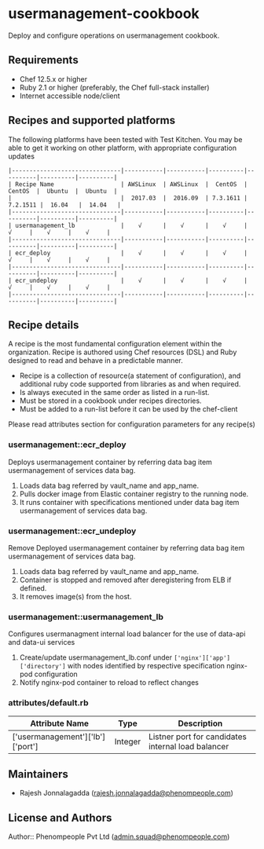 usermanagement-cookbook
=========================
Deploy and configure  operations on usermanagement cookbook.

Requirements
------------
* Chef 12.5.x or higher
* Ruby 2.1 or higher (preferably, the Chef full-stack installer)
* Internet accessible node/client 

Recipes and supported platforms
-------------------------------
The following platforms have been tested with Test Kitchen. You may be 
able to get it working on other platform, with appropriate configuration updates
```
|-------------------------------|-----------|-----------|----------|----------|----------|----------|
| Recipe Name                   | AWSLinux  | AWSLinux  |  CentOS  |  CentOS  |  Ubuntu  |  Ubuntu  |
|                               |  2017.03  |  2016.09  | 7.3.1611 | 7.2.1511 |  16.04   |  14.04   | 
|-------------------------------|-----------|-----------|----------|----------|----------|----------|
| usermanagement_lb             |    √      |    √      |    √     |    √     |    √     |    √     |    
|-------------------------------|-----------|-----------|----------|----------|----------|----------|
| ecr_deploy                    |    √      |    √      |    √     |    √     |    √     |    √     |    
|-------------------------------|-----------|-----------|----------|----------|----------|----------|
| ecr_undeploy                  |    √      |    √      |    √     |    √     |    √     |    √     |    
|-------------------------------|-----------|-----------|----------|----------|----------|----------|
```
Recipe details
----------------

A recipe is the most fundamental configuration element within the organization. Recipe is authored using 
Chef resources (DSL) and Ruby designed to read and behave in a predictable manner.

* Recipe is a collection of resource(a statement of configuration),
  and additional ruby code supported from libraries as and when required.
* Is always executed in the same order as listed in a run-list. 
* Must be stored in a cookbook under recipes directories.
* Must be added to a run-list before it can be used by the chef-client

Please read attributes section for configuration parameters for any recipe(s)

### usermanagement::ecr_deploy

Deploys usermanagement container by referring data bag item usermanagement of services data bag.

1. Loads data bag referred by vault_name and app_name.
1. Pulls docker image from Elastic container registry to the running node.
1. It runs container with specifications mentioned under data bag item usermanagement of services data bag.

### usermanagement::ecr_undeploy

Remove Deployed usermanagement container by referring data bag item usermanagement of services data bag.

1. Loads data bag referred by vault_name and app_name.
1. Container is stopped and removed after deregistering from ELB if defined.
1. It removes image(s) from the host.

### usermanagement::usermanagement_lb

Configures usermanagment internal load balancer for the use of data-api and data-ui services
  
1. Create/update usermanagement_lb.conf under `['nginx']['app']['directory']` with nodes identified by respective specification nginx-pod configuration
1. Notify nginx-pod container to reload to reflect changes


### attributes/default.rb

|Attribute Name                                         | Type          | Description                                                   |
|-------------------------------------------------------|---------------|---------------------------------------------------------------|
| ['usermanagement']['lb']['port']                      | Integer       | Listner port for candidates internal load balancer            |

## Maintainers

* Rajesh Jonnalagadda (<rajesh.jonnalagadda@phenompeople.com>)

## License and Authors

Author:: Phenompeople Pvt Ltd (<admin.squad@phenompeople.com>)